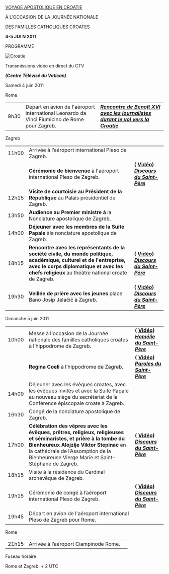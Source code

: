 [VOYAGE APOSTOLIQUE EN CROATIE](/content/benedict-xvi/fr/travels/2011/index_croazia.html)

À L'OCCASION DE LA JOURNÉE NATIONALE

DES FAMILLES CATHOLIQUES CROATES

**4-5 JU**I **N 2011**

PROGRAMME

![Croatie](/content/dam/benedict-xvi/imagestravels/2011/img/croazia.jpg)

Transmissions vidéo en direct du CTV

***(Centre Télévisé du Vatican)***

Samedi 4 juin 2011

Rome

|     |     |     |
| --- | --- | --- |
| 9h30 | Départ en avion de l'aéroport international Leonardo da Vinci Fiumicino de Rome pour Zagreb. | ***[Rencontre de Benoît XVI avec les journalistes durant le vol vers la Croatie](/content/benedict-xvi/fr/speeches/2011/june/documents/hf_ben-xvi_spe_20110604_intervista-croazia.html)*** |

Zagreb

|     |     |     |
| --- | --- | --- |
| 11h00 | Arrivée à l’aéroport international Pleso de Zagreb. |  |
|  | **Cérémonie de bienvenue** à l'aéroport international Pleso de Zagreb. | **( [Vidéo](http://player.rv.va/vaticanplayer.asp?language=it&tic=VA_FLP3NZ1B))**<br>***[Discours](/content/benedict-xvi/fr/speeches/2011/june/documents/hf_ben-xvi_spe_20110604_arrivo-croazia.html)*** **[*du Saint-Père*](/content/benedict-xvi/fr/speeches/2011/june/documents/hf_ben-xvi_spe_20110604_arrivo-croazia.html)** |
| 12h15 | **Visite de courtoisie au Président de la République** au Palais présidentiel de Zagreb. |  |
| 13h50 | **Audience au Premier ministre à** la Nonciature apostolique de Zagreb. |  |
| 14h00 | **Déjeuner** **avec les membres de la Suite Papale** àla nonciature apostolique de Zagreb. |  |
| 18h15 | **Rencontre avec les représentants de la société civile, du monde politique, académique, culturel et de l'entreprise, avec le corps diplomatique et avec les chefs religieux** au théâtre national croate de Zagreb. | **( [Vidéo](http://player.rv.va/vaticanplayer.asp?language=it&tic=VA_ZHG67YUW))**<br>***[Discours du Saint-Père](/content/benedict-xvi/fr/speeches/2011/june/documents/hf_ben-xvi_spe_20110604_cd-croazia.html)*** |
| 19h30 | **Veillée de prière avec les jeunes** place Bano Josip Jelačič à Zagreb. | **( [Vidéo](http://player.rv.va/vaticanplayer.asp?language=it&tic=VA_WMAISJCS))**<br>***[Discours du Saint-Père](/content/benedict-xvi/fr/speeches/2011/june/documents/hf_ben-xvi_spe_20110604_veglia-croazia.html)*** |

Dimanche 5 juin 2011

|     |     |     |
| --- | --- | --- |
| 10h00 | Messe à l'occasion de la Journée nationale des familles catholiques croates à l’hippodrome de Zagreb. | **( [Vidéo](http://player.rv.va/vaticanplayer.asp?language=it&tic=VA_RPBQIYU3))**<br>***[Homélie du Saint-Père](/content/benedict-xvi/fr/homilies/2011/documents/hf_ben-xvi_hom_20110605_croazia.html)*** |
|  | **Regina Coeli** à l’hippodrome de Zagreb. | **( [Vidéo](http://player.rv.va/vaticanplayer.asp?language=it&tic=VA_OD8Z4R9W))**<br>***[Paroles du Saint-Père](/content/benedict-xvi/fr/angelus/2011/documents/hf_ben-xvi_reg_20110605_zagreb.html)*** |
| 14h00 | Déjeuner avec les évêques croates, avec les évêques invités et avec la Suite Papale au nouveau siège du secrétariat de la Conférence épiscopale croate à Zagreb. |  |
| 16h30 | Congé de la nonciature apostolique de Zagreb. |  |
| 17h00 | **Célébration des vêpres avec les évêques, prêtres, religieux, religieuses et séminaristes, et prière à la tombe du Bienheureux Alojzije Viktor Stepinac** en la cathédrale de l’Assomption de la Bienheureuse Vierge Marie et Saint-Stéphane de Zagreb. | **( [Vidéo](http://player.rv.va/vaticanplayer.asp?language=it&tic=VA_OC7Y5Q76))**<br>***[Discours du Saint-Père](/content/benedict-xvi/fr/speeches/2011/june/documents/hf_ben-xvi_spe_20110605_vespri-croazia.html)*** |
| 18h15 | Visite à la résidence du Cardinal archevêque de Zagreb. |  |
| 19h15 | Cérémonie de congé à l’aéroport international Pleso de Zagreb. | **( [Vidéo](http://player.rv.va/vaticanplayer.asp?language=it&tic=VA_2GKMCBZI))**<br>***[Discours du Saint-Père](/content/benedict-xvi/fr/speeches/2011/june/documents/hf_ben-xvi_spe_20110605_congedo-croazia.html)*** |
| 19h45 | Départ en avion de l'aéroport international Pleso de Zagreb pour Rome. |  |

Rome

|     |     |     |
| --- | --- | --- |
| 21h15 | Arrivée à l’aéroport Ciampinode Rome. |  |

Fuseau horaire

Rome et Zagreb: + 2 UTC